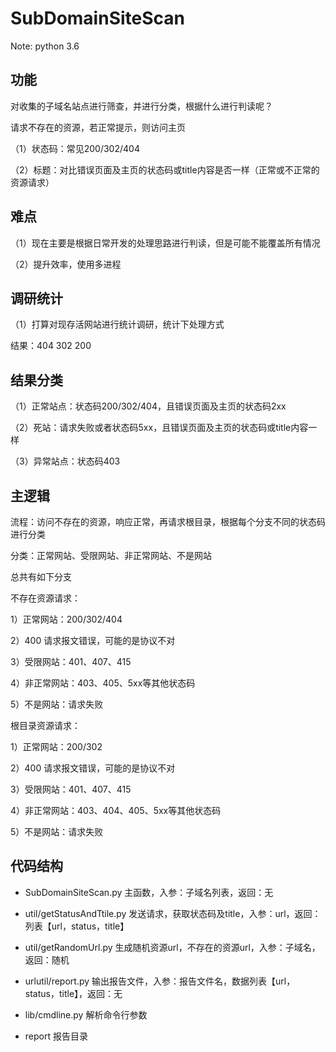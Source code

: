# SubDomainSiteScan 

Note: python 3.6

## 功能

对收集的子域名站点进行筛查，并进行分类，根据什么进行判读呢？

请求不存在的资源，若正常提示，则访问主页

（1）状态码：常见200/302/404

（2）标题：对比错误页面及主页的状态码或title内容是否一样（正常或不正常的资源请求）



## 难点

（1）现在主要是根据日常开发的处理思路进行判读，但是可能不能覆盖所有情况

（2）提升效率，使用多进程


## 调研统计
（1）打算对现存活网站进行统计调研，统计下处理方式

结果：404 302 200 


## 结果分类

（1）正常站点：状态码200/302/404，且错误页面及主页的状态码2xx

（2）死站：请求失败或者状态码5xx，且错误页面及主页的状态码或title内容一样

（3）异常站点：状态码403


## 主逻辑

流程：访问不存在的资源，响应正常，再请求根目录，根据每个分支不同的状态码进行分类

分类：正常网站、受限网站、非正常网站、不是网站

总共有如下分支

不存在资源请求：
 
 1）正常网站：200/302/404
 
 2）400 请求报文错误，可能的是协议不对

 3）受限网站：401、407、415

 4）非正常网站：403、405、5xx等其他状态码

 5）不是网站：请求失败


根目录资源请求：

 1）正常网站：200/302
 
 2）400 请求报文错误，可能的是协议不对

 3）受限网站：401、407、415

 4）非正常网站：403、404、405、5xx等其他状态码

 5）不是网站：请求失败


## 代码结构

- SubDomainSiteScan.py        主函数，入参：子域名列表，返回：无

- util/getStatusAndTtile.py   发送请求，获取状态码及title，入参：url，返回：列表【url，status，title】

- util/getRandomUrl.py        生成随机资源url，不存在的资源url，入参：子域名，返回：随机

- urlutil/report.py           输出报告文件，入参：报告文件名，数据列表【url，status，title】，返回：无

- lib/cmdline.py              解析命令行参数

- report                      报告目录